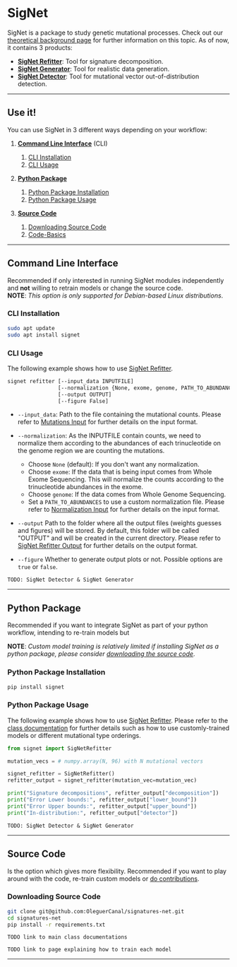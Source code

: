# SigNet

SigNet is a package to study genetic mutational processes.
Check out our [theoretical background page](documentation/theoretical_background.md) for further information on this topic.
As of now, it contains 3 products:

- **[SigNet Refitter](documentation/signet_refitter.md)**: Tool for signature decomposition.
- **[SigNet Generator](documentation/signet_generator.md)**: Tool for realistic data generation.
- **[SigNet Detector](documentation/signet_detector.md)**: Tool for mutational vector out-of-distribution detection.

---

## Use it!

You can use SigNet in 3 different ways depending on your workflow:

1. **[Command Line Interface](##Command-Line-Interface)** (CLI)
   1. [CLI Installation](###CLI-Installation)
   2. [CLI Usage](###CLI-Usage)

2. **[Python Package](##Python-Package)**
   1. [Python Package Installation](###Python-Package-Installation)
   2. [Python Package Usage](###Python-Package-Usage)

3. **[Source Code](Source-Code)**
   1. [Downloading Source Code](###Downloading-Source-Code)
   2. [Code-Basics](###Code-Basics)
---

## Command Line Interface

Recommended if only interested in running SigNet modules independently and **not** willing to retrain models or change the source code.<br>
**NOTE**: _This option is only supported for Debian-based Linux distributions_.

### CLI Installation

```BASH
sudo apt update
sudo apt install signet
```
### CLI Usage

The following example shows how to use [SigNet Refitter](documentation/signet_refitter.md).


```BASH
signet refitter [--input_data INPUTFILE]
                [--normalization {None, exome, genome, PATH_TO_ABUNDANCES}] 
                [--output OUTPUT]
                [--figure False]
```

- `--input_data`: Path to the file containing the mutational counts. Please refer to [Mutations Input](documentation/input_output_formats.md##Mutations-Input) for further details on the input format.

- `--normalization`: As the INPUTFILE contain counts, we need to normalize them according to the abundances of each trinucleotide on the genome region we are counting the mutations.
  - Choose `None` (default): If you don't want any normalization.
  - Choose `exome`:  If the data that is being input comes from Whole Exome Sequencing. This will normalize the counts according to the trinucleotide abundances in the exome.
  - Choose `genome`: If the data comes from Whole Genome Sequencing.
  - Set a `PATH_TO_ABUNDANCES` to use a custom normalization file. Please refer to [Normalization Input](documentation/input_output_formats.md##Mutations-Input) for further details on the input format.

- `--output` Path to the folder where all the output files (weights guesses and figures) will be stored. By default, this folder will be called "OUTPUT" and will be created in the current directory. Please refer to [SigNet Refitter Output](documentation/input_output_formats.md##Signet-Refitter-Output) for further details on the output format.

- `--figure` Whether to generate output plots or not. Possible options are `true` or `false`.

`TODO: SigNet Detector & SigNet Generator`

---

## Python Package
Recommended if you want to integrate SigNet as part of your python workflow, intending to re-train models but 

**NOTE**: _Custom model training is relatively limited if installing SigNet as a python package, please consider [downloading the source code]()_.

### Python Package Installation

```BASH
pip install signet
```

### Python Package Usage

The following example shows how to use [SigNet Refitter](documentation/signet_refitter.md).
Please refer to the [class documentation](#todo-documentation-page) for further details such as how to use customly-trained models or different mutational type orderings.

```python
from signet import SigNetRefitter

mutation_vecs = # numpy.array(N, 96) with N mutational vectors 

signet_refitter = SigNetRefitter()
refitter_output = signet_refitter(mutation_vec=mutation_vec)

print("Signature decompositions", refitter_output["decomposition"])
print("Error Lower bounds:", refitter_output["lower_bound"])
print("Error Upper bounds:", refitter_output["upper_bound"])
print("In-distribution:", refitter_output["detector"])
```

`TODO: SigNet Detector & SigNet Generator`

--- 
## Source Code

Is the option which gives more flexibility.
Recommended if you want to play around with the code, re-train custom models or [do contributions](documentation/).

### Downloading Source Code


```BASH
git clone git@github.com:OleguerCanal/signatures-net.git
cd signatures-net
pip install -r requirements.txt
```

`TODO link to main class documentations`

`TODO link to page explaining how to train each model`


---